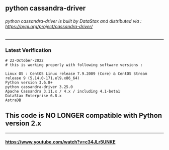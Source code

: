 ## python cassandra-driver

###### python cassandra-driver is built by DataStax and distributed via : https://pypi.org/project/cassandra-driver/

---

### Latest Verification

```
# 22-October-2022
# this is working properly with following software versions :

Linux OS : CentOS Linux release 7.9.2009 (Core) & CentOS Stream release 9 (5.14.0-171.el9.x86_64)
Python version 3.6.8+
python cassandra-driver 3.25.0
Apache Cassandra 3.11.x / 4.x / including 4.1-beta1
DataStax Enterprise 6.8.x
AstraDB
```

## This code is NO LONGER compatible with Python version 2.x

---

#### https://www.youtube.com/watch?v=c34JLr5UNKE
